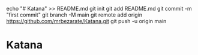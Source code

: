 echo "# Katana" >> README.md
git init
git add README.md
git commit -m "first commit"
git branch -M main
git remote add origin https://github.com/mrbezarate/Katana.git
git push -u origin main
# Katana
